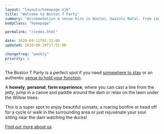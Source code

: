 ```yaml
---
layout: "layouts/homepage.njk"
title: "Welcome to Boston T Party"
summary: "Accommodation & venue hire in Boston, Kwazulu Natal. From individual leisure guests to groups, backpackers, campers, bikers & hikers, birthday celebrations and bull's parties, we invite you to come and enjoy our beautiful surroundings and relaxing atmosphere."
bodyClass: "homepage"

permalink: "/index.html"

date: 2020-09-12T01:12:00
updated: 2020-09-20T17:51:00

changefreq: "weekly"
priority: 1
---
```


The Boston T Party is a perfect spot if you need [somewhere to stay][1] or an authentic [venue to hold your function][2].

A **homely**, **personal**, **farm experience**, where you can cast a line from the jetty, jump in a canoe and paddle around the dam or relax on the lawn under the Willow trees.

This is a super spot to enjoy beautiful sunsets, a roaring bonfire or head off for a cycle or walk in the surrounding area or just rejuvenate your soul sitting near the dam watching the ducks!

[Find out more about us][3]

[1]: /accommodation
[2]: /venue-hire
[3]: /about
